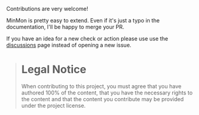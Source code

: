 Contributions are very welcome!

MinMon is pretty easy to extend. Even if it's just a typo in the documentation, I'll be happy to merge your PR.

If you have an idea for a new check or action please use use the [discussions](https://github.com/flo-at/minmon/discussions) page instead of opening a new issue.

> # Legal Notice
> When contributing to this project, you must agree that you have authored 100% of the content, that you have the necessary rights to the content and that the content you contribute may be provided under the project license.
